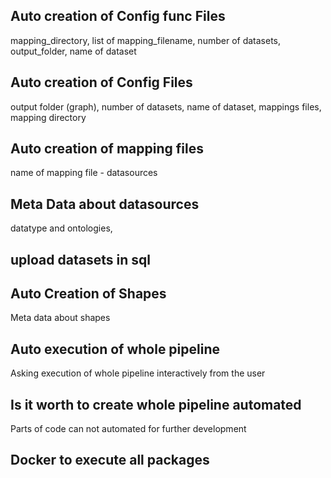## Auto creation of Config func Files
mapping_directory, list of mapping_filename, number of datasets, output_folder, name of dataset

## Auto creation of Config Files
output folder (graph),  number of datasets, name of dataset, mappings files, mapping directory

## Auto creation of mapping files
name of mapping file - datasources

## Meta Data about datasources
datatype and ontologies,

## upload datasets in sql

## Auto Creation of Shapes
Meta data about shapes

## Auto execution of whole pipeline
Asking execution of whole pipeline interactively from the user


## Is it worth to create whole pipeline automated 
Parts of code can not automated for further development

## Docker to execute all packages